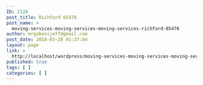 ```yaml
---
ID: 2128
post_title: Richford 05476
post_name: >
  moving-services-moving-services-moving-services-richford-05476
author: mrgabonijeff@gmail.com
post_date: 2018-03-28 01:37:04
layout: page
link: >
  http://localhost/wordpress/moving-services-moving-services-moving-services-richford-05476/
published: true
tags: [ ]
categories: [ ]
---
```


